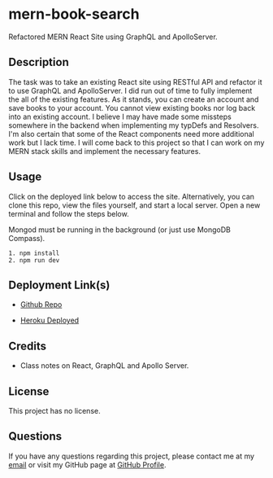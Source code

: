# mern-book-search
Refactored MERN React Site using GraphQL and ApolloServer.

## Description

The task was to take an existing React site using RESTful API and refactor it to use GraphQL and ApolloServer. I did run out of time to fully implement the all of the existing features. As it stands, you can create an account and save books to your account. You cannot view existing books nor log back into an existing account. I believe I may have made some missteps somewhere in the backend when implementing my typDefs and Resolvers. I'm also certain that some of the React components need more additional work but I lack time. I will come back to this project so that I can work on my MERN stack skills and implement the necessary features.


## Usage

Click on the deployed link below to access the site. Alternatively, you can clone this repo, view the files yourself, and start a local server. Open a new terminal and follow the steps below. 

Mongod must be running in the background (or just use MongoDB Compass).

```
1. npm install
2. npm run dev
```



## Deployment Link(s)

- [Github Repo](https://github.com/Exo-MDR-CD2000/react-portfolio-jag)

- [Heroku Deployed](WIP)

## Credits

- Class notes on React, GraphQL and Apollo Server.


## License
This project has no license.

## Questions
If you have any questions regarding this project, please contact me at my [email](joseguillen587@yahoo.com) or visit my GitHub page at [GitHub Profile](https://github.com/Exo-MDR-CD2000).
